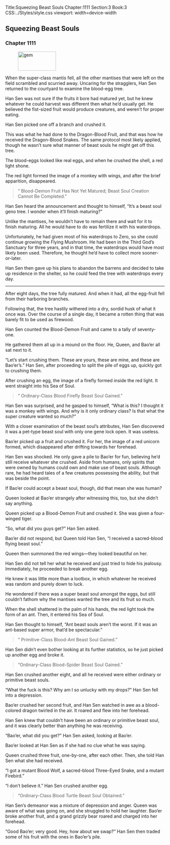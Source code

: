 Title:Squeezing Beast Souls 
Chapter:1111 
Section:3 
Book:3 
CSS:../Styles/style.css 
viewport: width=device-width
  
## Squeezing Beast Souls
### Chapter 1111
  
<figure>
	<img src="../Images/gem.gif" alt="gem" id="gem" width="120" height="60" />
</figure>
  

  
When the super-class mantis fell, all the other mantises that were left on the field scrambled and scurried away. Uncaring for the stragglers, Han Sen returned to the courtyard to examine the blood-egg tree.

Han Sen was not sure if the fruits it bore had matured yet, but he knew whatever he could harvest was different then what he’d usually get. He believed the fist-sized fruit would produce creatures, and weren’t for proper eating.

Han Sen picked one off a branch and crushed it.

This was what he had done to the Dragon-Blood Fruit, and that was how he received the Dragon-Blood Snakes. The same protocol most likely applied, though he wasn’t sure what manner of beast souls he might get off this tree.

The blood-eggs looked like real eggs, and when he crushed the shell, a red light shone.

The red light formed the image of a monkey with wings, and after the brief apparition, disappeared.

> “ Blood-Demon Fruit Has Not Yet Matured; Beast Soul Creation Cannot Be Completed.”

Han Sen heard the announcement and thought to himself, “It’s a beast soul geno tree. I wonder when it’ll finish maturing?”

Unlike the mantises, he wouldn’t have to remain there and wait for it to finish maturing. All he would have to do was fertilize it with his waterdrops.

Unfortunately, he had given most of his waterdrops to Zero, so she could continue growing the Flying Mushroom. He had been in the Third God’s Sanctuary for three years, and in that time, the waterdrops would have most likely been used. Therefore, he thought he’d have to collect more sooner-or-later.

Han Sen then gave up his plans to abandon the barrens and decided to take up residence in the shelter, so he could feed the tree with waterdrops every day.

***

After eight days, the tree fully matured. And when it had, all the egg-fruit fell from their harboring branches.

Following that, the tree hastily withered into a dry, sordid husk of what it once was. Over the course of a single day, it became a rotten thing that was barely fit to be used as firewood.

Han Sen counted the Blood-Demon Fruit and came to a tally of seventy-one.

He gathered them all up in a mound on the floor. He, Queen, and Bao’er all sat next to it.

“Let’s start crushing them. These are yours, these are mine, and these are Bao’er’s.” Han Sen, after proceeding to split the pile of eggs up, quickly got to crushing them.

After crushing an egg, the image of a firefly formed inside the red light. It went straight into his Sea of Soul.

> “ Ordinary-Class Blood Firefly Beast Soul Gained.”

Han Sen was surprised, and he gasped to himself, “What is this? I thought it was a monkey with wings. And why is it only ordinary class? Is that what the super creature wanted so much?”

With a closer examination of the beast soul’s attributes, Han Sen discovered it was a pet-type beast soul with only one gene lock open. It was useless.

Bao’er picked up a fruit and crushed it. For her, the image of a red unicorn formed, which disappeared after drifting towards her forehead.

Han Sen was shocked. He only gave a pile to Bao’er for fun, believing he’d still receive whatever she crushed. Aside from humans, only spirits that were owned by humans could own and make use of beast souls. Although rare, he had heard tales of a few creatures possessing the ability, but that was beside the point.

If Bao’er could accept a beast soul, though, did that mean she was human?

Queen looked at Bao’er strangely after witnessing this, too, but she didn’t say anything.

Queen picked up a Blood-Demon Fruit and crushed it. She was given a four-winged tiger.

“So, what did you guys get?” Han Sen asked.

Bao’er did not respond, but Queen told Han Sen, “I received a sacred-blood flying beast soul.”

Queen then summoned the red wings—they looked beautiful on her.

Han Sen did not tell her what he received and just tried to hide his jealousy. Immediately, he proceeded to break another egg.

He knew it was little more than a lootbox, in which whatever he received was random and purely down to luck.

He wondered if there was a super beast soul amongst the eggs, but still couldn’t fathom why the mantises wanted the tree and its fruit so much.

When the shell shattered in the palm of his hands, the red light took the form of an ant. Then, it entered his Sea of Soul.

Han Sen thought to himself, “Ant beast souls aren’t the worst. If it was an ant-based super armor, that’d be spectacular.”

> “ Primitive-Class Blood-Ant Beast Soul Gained.”

Han Sen didn’t even bother looking at its further statistics, so he just picked up another egg and broke it.

> “Ordinary-Class Blood-Spider Beast Soul Gained.”

Han Sen crushed another eight, and all he received were either ordinary or primitive beast souls.

“What the fuck is this? Why am I so unlucky with my drops?” Han Sen fell into a depression.

Bao’er crushed her second fruit, and Han Sen watched in awe as a blood-colored dragon twirled in the air. It roared and flew into her forehead.

Han Sen knew that couldn’t have been an ordinary or primitive beast soul, and it was clearly better than anything he was receiving.

“Bao’er, what did you get?” Han Sen asked, looking at Bao’er.

Bao’er looked at Han Sen as if she had no clue what he was saying.

Queen crushed three fruit, one-by-one, after each other. Then, she told Han Sen what she had received.

“I got a mutant Blood Wolf, a sacred-blood Three-Eyed Snake, and a mutant Firebird.”

“I don’t believe it.” Han Sen crushed another egg.

> “Ordinary-Class Blood Turtle Beast Soul Obtained.”

Han Sen’s demeanor was a mixture of depression and anger. Queen was aware of what was going on, and she struggled to hold her laughter. Bao’er broke another fruit, and a grand grizzly bear roared and charged into her forehead.

“Good Bao’er; very good. Hey, how about we swap?” Han Sen then traded some of his fruit with the ones in Bao’er’s pile.